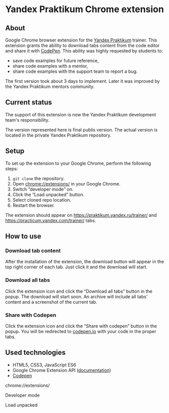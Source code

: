 # Yandex Praktikum Chrome extension

## About

Google Chrome browser extension for the [Yandex Praktikum](https://practicum.com/) trainer. This extension grants the ability to download tabs content from the code editor and share it with [CodePen](https://codepen.io/). This ability was highly requested by students to:

- save code examples for future reference,
- share code examples with a mentor,
- share code examples with the support team to report a bug.

The first version took about 3 days to implement. Later it was improved by the Yandex Praktikum mentors community.

## Current status

The support of this extension is now the Yandex Praktikum development team's responsibility. 

The version represented here is final publis version. The actual version is located in the private Yandex Praktikum repository.

## Setup

To set up the extension to your Google Chrome, perform the following steps:

1. `git clone` the repository.
2. Open <chrome://extensions/> in your Google Chrome.
3. Switch “developer mode” on.
4. Click the “Load unpacked” button.
5. Select cloned repo location.
6. Restart the browser.

The extension should appear on <https://praktikum.yandex.ru/trainer/> and <https://practicum.yandex.com/trainer/> tabs.

## How to use

### Download tab content

After the installation of the extension, the download button will appear in the top right corner of each tab. Just click it and the download will start.

### Download all tabs

Click the extension icon and click the “Download all tabs” button in the popup. The download will start soon. An archive will include all tabs' content and a screenshot of the current tab.

### Share with Codepen

Click the extension icon and click the “Share with codepen” button in the popup. You will be redirected to [codepen.io](https://codepen.io/) with your code in the proper tabs.

## Used technologies

- HTML5, CSS3, JavaScript ES6
- Google Chrome Extension API ([documentation](https://developer.chrome.com/docs/extensions/reference/))
- [Codepen](https://codepen.io/)







chrome://extensions/

Developer mode

Load unpacked

